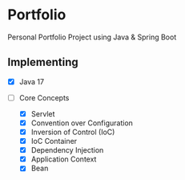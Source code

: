 # Portfolio
Personal Portfolio Project using Java & Spring Boot

## Implementing
- [x] Java 17
- [ ] Core Concepts

    - [x] Servlet
    - [x] Convention over Configuration
    - [x] Inversion of Control (IoC)
    - [x] IoC Container
    - [x] Dependency Injection
    - [x] Application Context
    - [x] Bean
